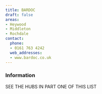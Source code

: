 ```yaml
---
title: BARDOC
draft: false
areas:
- Heywood
- Middleton
- Rochdale
contact:
  phone:
  - 0161 763 4242
  web_addresses:
  - www.bardoc.co.uk
---
```


### Information
SEE THE HUBS IN PART ONE OF THIS LIST

